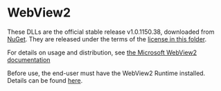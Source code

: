 # WebView2

These DLLs are the official stable release v1.0.1150.38, downloaded from
[NuGet](https://www.nuget.org/packages/Microsoft.Web.WebView2). They are
released under the terms of the [license in this folder](./LICENSE.txt).

For details on usage and distribution, see [the Microsoft WebView2
documentation](https://docs.microsoft.com/en-us/microsoft-edge/webview2/)

Before use, the end-user must have the WebView2 Runtime installed. Details can
be found [here](https://developer.microsoft.com/en-us/microsoft-edge/webview2/#download-section).
